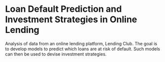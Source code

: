 # Loan Default Prediction and Investment Strategies in Online Lending
Analysis of data from an online lending platform, Lending Club. The goal is to develop models to predict which loans are at risk of default. Such models can then be used to devise investment strategies.

